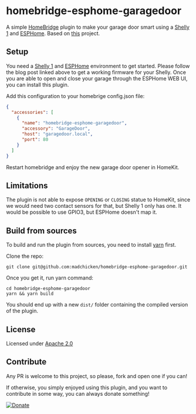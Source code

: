 # homebridge-esphome-garagedoor

A simple [HomeBridge](https://github.com/homebridge/homebridge) plugin to make your
garage door smart using a [Shelly 1](https://shelly.cloud/products/shelly-1-smart-home-automation-relay/) and [ESPHome](https://esphome.io/). Based on [this](https://savjee.be/2020/06/make-garage-door-opener-smart-shelly-esphome-home-assistant/) project.

## Setup

You need a [Shelly 1](https://shelly.cloud/products/shelly-1-smart-home-automation-relay/) and [ESPHome](https://esphome.io/) environment to get started. Please follow the blog post linked above to get a working firmware for your Shelly.
Once you are able to open and close your garage through the ESPHome WEB UI, you can install this plugin.

Add this configuration to your homebrige config.json file:

```json
{
  "accessories": [
    {
      "name": "homebridge-esphome-garagedoor",
      "accessory": "GarageDoor",
      "host": "garagedoor.local",
      "port": 80
    }
  ]
}
```

Restart homebridge and enjoy the new garage door opener in HomeKit.

## Limitations

The plugin is not able to expose `OPENING` or `CLOSING` statue to HomeKit, since we would need two contact sensors for that, but Shelly 1 only has one. It would be possible to use GPIO3, but ESPHome doesn't map it.

## Build from sources

To build and run the plugin from sources, you need to install [yarn](https://yarnpkg.com) first.

Clone the repo:

    git clone git@github.com:madchicken/homebridge-esphome-garagedoor.git

Once you get it, run yarn command:

    cd homebridge-esphome-garagedoor
    yarn && yarn build

You should end up with a new `dist/` folder containing the compiled version of the plugin.

## License

Licensed under [Apache 2.0](LICENSE)

## Contribute

Any PR is welcome to this project, so please, fork and open one if you can!

If otherwise, you simply enjoyed using this plugin, and you want to contribute in some way, you can always donate something!

[![Donate](https://img.shields.io/badge/Donate-PayPal-green.svg)](paypal.me/madchicken74)
